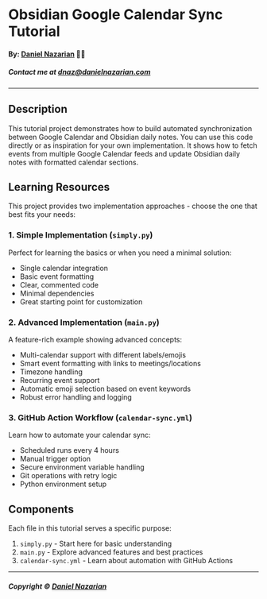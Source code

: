 # Obsidian Google Calendar Sync Tutorial
#### By: [Daniel Nazarian](https://www.danielnazarian.com) 🐧👹
##### Contact me at <dnaz@danielnazarian.com>

-------------------------------------------------------

## Description

This tutorial project demonstrates how to build automated synchronization between Google Calendar and Obsidian daily notes. You can use this code directly or as inspiration for your own implementation. It shows how to fetch events from multiple Google Calendar feeds and update Obsidian daily notes with formatted calendar sections.

## Learning Resources

This project provides two implementation approaches - choose the one that best fits your needs:

### 1. Simple Implementation (`simply.py`)

Perfect for learning the basics or when you need a minimal solution:
- Single calendar integration
- Basic event formatting
- Clear, commented code
- Minimal dependencies
- Great starting point for customization

### 2. Advanced Implementation (`main.py`)

A feature-rich example showing advanced concepts:
- Multi-calendar support with different labels/emojis
- Smart event formatting with links to meetings/locations
- Timezone handling
- Recurring event support
- Automatic emoji selection based on event keywords
- Robust error handling and logging

### 3. GitHub Action Workflow (`calendar-sync.yml`)

Learn how to automate your calendar sync:
- Scheduled runs every 4 hours
- Manual trigger option
- Secure environment variable handling
- Git operations with retry logic
- Python environment setup

## Components

Each file in this tutorial serves a specific purpose:

1. `simply.py` - Start here for basic understanding
2. `main.py` - Explore advanced features and best practices
3. `calendar-sync.yml` - Learn about automation with GitHub Actions


-------------------------------------------------------

##### Copyright © [Daniel Nazarian](https://danielnazarian.com)
